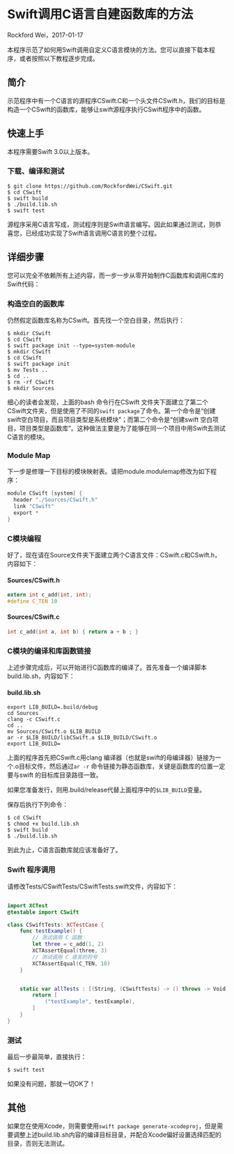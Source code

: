 # Swift调用C语言自建函数库的方法

Rockford Wei，2017-01-17

本程序示范了如何用Swift调用自定义C语言模块的方法。您可以直接下载本程序，或者按照以下教程逐步完成。

## 简介

示范程序中有一个C语言的源程序CSwift.C和一个头文件CSwift.h，我们的目标是构造一个CSwift的函数库，能够让swift源程序执行CSwift程序中的函数。

## 快速上手

本程序需要Swift 3.0以上版本。

### 下载、编译和测试

```
$ git clone https://github.com/RockfordWei/CSwift.git
$ cd CSwift
$ swift build
$ ./build.lib.sh
$ swift test
```
源程序采用C语言写成，测试程序则是Swift语言编写。因此如果通过测试，则恭喜您，已经成功实现了Swift语言调用C语言的整个过程。

## 详细步骤

您可以完全不依赖所有上述内容，而一步一步从零开始制作C函数库和调用C库的Swift代码：

### 构造空白的函数库

仍然假定函数库名称为CSwift。首先找一个空白目录，然后执行：

```
$ mkdir CSwift
$ cd CSwift
$ swift package init --type=system-module
$ mkdir CSwift
$ cd CSwift
$ swift package init
$ mv Tests ..
$ cd ..
$ rm -rf CSwift
$ mkdir Sources
```

细心的读者会发现，上面的bash 命令行在CSwift 文件夹下面建立了第二个CSwift文件夹，但是使用了不同的`swift package`了命令。第一个命令是“创建swift空白项目，而且项目类型是系统模块”；而第二个命令是“创建swift 空白项目，项目类型是函数库”。这种做法主要是为了能够在同一个项目中用Swift去测试C语言的模块。

### Module Map

下一步是修理一下目标的模块映射表。请把module.modulemap修改为如下程序：

``` swift
module CSwift [system] {
  header "./Sources/CSwift.h"
  link "CSwift"
  export *
}
```

### C模块编程

好了，现在请在Source文件夹下面建立两个C语言文件：CSwift.c和CSwift.h，内容如下：

#### Sources/CSwift.h

``` c
extern int c_add(int, int);
#define C_TEN 10
```

#### Sources/CSwift.c

``` c
int c_add(int a, int b) { return a + b ; }
```

### C模块的编译和库函数链接

上述步骤完成后，可以开始进行C函数库的编译了。首先准备一个编译脚本build.lib.sh，内容如下：

#### build.lib.sh

```
export LIB_BUILD=.build/debug
cd Sources
clang -c CSwift.c
cd ..
mv Sources/CSwift.o $LIB_BUILD
ar -r $LIB_BUILD/libCSwift.a $LIB_BUILD/CSwift.o
export LIB_BUILD=
```

上面的程序首先把CSwift.c用clang 编译器（也就是swift的母编译器）链接为一个.o目标文件，然后通过`ar -r` 命令链接为静态函数库，关键是函数库的位置一定要与swift 的目标库目录路径一致。

如果您准备发行，则用.build/release代替上面程序中的`$LIB_BUILD`变量。

保存后执行下列命令：

```
$ cd CSwift
$ chmod +x build.lib.sh
$ swift build
$ ./build.lib.sh
```

到此为止，C语言函数库就应该准备好了。

### Swift 程序调用

请修改Tests/CSwiftTests/CSwiftTests.swift文件，内容如下：

``` swift

import XCTest
@testable import CSwift

class CSwiftTests: XCTestCase {
    func testExample() {
        // 测试调用 C 函数
        let three = c_add(1, 2)
        XCTAssertEqual(three, 3)
        // 测试调用 C 语言的符号
        XCTAssertEqual(C_TEN, 10)
    }


    static var allTests : [(String, (CSwiftTests) -> () throws -> Void)] {
        return [
            ("testExample", testExample),
        ]
    }
}

```

### 测试

最后一步最简单，直接执行：

```
$ swift test
```

如果没有问题，那就一切OK了！

## 其他

如果您在使用Xcode，则需要使用`swift package generate-xcodeproj`，但是需要调整上述build.lib.sh内容的编译目标目录，并配合Xcode偏好设置选择匹配的目录，否则无法测试。
